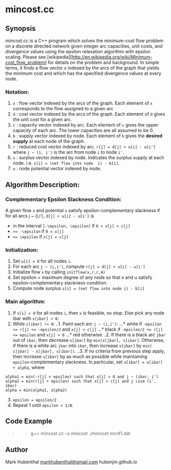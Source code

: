 # mincost.cc

## Synopsis

mincost.cc is a C++ program which solves the minimum-cost flow problem on a discrete directed network given integer arc capacities, unit costs, 
and divergence values using the epsilon relaxation algorithm with epsilon scaling. Please see [wikipedia][http://en.wikipedia.org/wiki/Minimum-cost_flow_problem] for details on the problem and background. In simple terms, it finds a flow vector x indexed by the arcs of the graph that yields the minimum cost and 
which has the specified divergence values at every node.

### Notation:

1. `x` : flow vector indexed by the arcs of the graph. Each element of `x` corresponds to the flow assigned to a given arc
2. `d` : cost vector indexed by the arcs of the graph. Each element of `d` gives the unit cost for a given arc.
3. `c` : capacity vector indexed by arc. Each element of `c` gives the upper capacity of each arc. The lower capacities are all assumed to be 0.
4. `b` : supply vector indexed by node. Each element of `b` gives the **desired supply** at each node of the graph.
5. `r` : reduced cost vector indexed by arc. `r[j] = d[j] + u[i] - u[i']` where `j ~ (i, i')` is the arc from node `i` to node `i'`.
6. `s` : surplus vector indexed by node. Indicates the surplus supply at each node. i.e. `s[i] = (net flow into node  i) - b[i]`. 
7. `u` : node potential vector indexed by node.

## Algorithm Description:

### Complementary Epsilon Slackness Condition:

A given flow `x` and potential `u` satisfy epsilon-complementary slackness if for all arcs j ~ (i,i'), `d[j] + u[i] - u[i']` is

* in the interval `[-\epsilon, \epsilon]` if `0 < x[j] < c[j]`
* `>= -\epsilon` if `0 = x[j]`
* `<= \epsilon` if `x[j] = c[j]`

### Initialization: 
1. Set `u[i] = 0` for all nodes `i`.
2. For each arc `j ~ (i,i')`, compute `r[j] = d[j] + u[i] - u[i']`
3. Initialize flow `x` by calling `initflow(x,r,c,A)`
4. Set epsilon = maximum degree of any node so that x and u satisfy epsilon-complementary slackness condition.
5. Compute node surplus `s[i] = (net flow into node i) - b[i]`

### Main algorithm:
1. If `s[i] = 0` for all nodes `i`, then `x` is feasible, so stop. Else pick any node ibar with `s[ibar] > 0`. 
2. While `s[ibar] != 0`:
..1. Paint each arc `j ~ (i,i')`:
...* white if `-epsilon <= r[j] <= -epsilon/2` and `x[j] < c[j]`
...* black if `-epsilon/2 <= r[j] <= epsilon` and `x[j] > 0`
...* red otherwise
..2. If there is a black arc `jbar` out of `ibar`, then decrease `x[jbar]` by `min(x[jbar], s[ibar]`. Otherwise, if there is a white arc `jbar` into `ibar`, then increase `x[jbar]` by `min( c[jbar] - x[jbar], s[ibar])`.
..3. If no criteria from previous step apply, then increase `u[ibar]` by as much as possible while maintaining `epsilon`-complementary slackness. In particular, set `u[ibar] = u[ibar] + alpha`, where
```cplusplus
alpha1 = min(-r[j] + epsilon) such that x[j] > 0 and j ~ (ibar, i')
alpha2 = min(r[j] + epsilon) such that x[j] < c[j] and j \sim (i', ibar)
alpha = min(alpha1, alpha2)
```
3. `epsilon = epsilon/2`
4. Repeat 1 until `epsilon < 1/N`.

## Code Example

>> g++ mincost.cc -o mincost
>> ./mincost mcnf1.dat

## Author

Mark Hubenthal
markhubenthal@gmail.com
hubenjm.github.io

